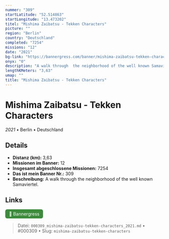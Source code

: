 ```yaml
---
nummer: "309"
startLatitude: "52.514863"
startLongitude: "13.473202"
titel: "Mishima Zaibatsu - Tekken Characters"
picture: ""
region: "Berlin"
country: "Deutschland"
completed: "7254"
missions: "12"
date: "2021"
bg-link: "https://bannergress.com/banner/mishima-zaibatsu-tekken-characters-8f8e"
onyx: "0"
description: "A walk through  the neighborhood of the well known Samaviertel."
lengthKMeters: "3,63"
umap: ""
title: "Mishima Zaibatsu - Tekken Characters"
---
```

# Mishima Zaibatsu - Tekken Characters

*2021* • Berlin • Deutschland



## Details
- **Distanz (km):** 3,63
- **Missionen im Banner:** 12
- **Insgesamt abgeschlossene Missionen:** 7254
- **Das ist mein Banner Nr.:** 309
- **Beschreibung:** A walk through  the neighborhood of the well known Samaviertel.


## Links
<div style="margin-top: 0.5em;">
<a href="https://bannergress.com/banner/mishima-zaibatsu-tekken-characters-8f8e" target="_blank" style="display:inline-block;margin-right:8px;padding:6px 12px;background-color:#3c8b3c;color:white;text-decoration:none;border-radius:6px;">🔗 Bannergress</a>

</div>


> Datei: `000309_mishima-zaibatsu-tekken-characters_2021.md` • #000309 • Slug: `mishima-zaibatsu-tekken-characters`
